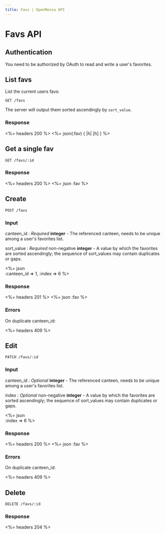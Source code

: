 ```yaml
---
title: Favs | OpenMensa API
---
```


# Favs API

## Authentication

You need to be authorized by OAuth to read and write a user's favorites.

## List favs

List the current users favs:

	GET /favs

The server will output them sorted ascendingly by `sort_value`.

### Response

<%= headers 200 %>
<%= json(:fav) { |h| [h] } %>

## Get a single fav

	GET /favs/:id

### Response

<%= headers 200 %>
<%= json :fav %>

## Create

	POST /favs

### Input

canteen_id
: _Required_ **integer** - The referenced canteen, needs to be unique among a user's favorites list.

sort_value
: _Required_ non-negative **integer** - A value by which the favorites are sorted ascendingly; the sequence of sort_values may contain duplicates or gaps.

<%= json \
  :canteen_id => 1,
  :index => 6
%>

### Response

<%= headers 201 %>
<%= json :fav %>

### Errors

On duplicate canteen_id:

<%= headers 409 %>

## Edit

	PATCH /favs/:id

### Input

canteen_id
: _Optional_ **integer** - The referenced canteen, needs to be unique among a user's favorites list.

index
: _Optional_ non-negative **integer** - A value by which the favorites are sorted ascendingly; the sequence of sort_values may contain duplicates or gaps.

<%= json \
  :index => 6
%>

### Response

<%= headers 200 %>
<%= json :fav %>

### Errors

On duplicate canteen_id:

<%= headers 409 %>

## Delete

	DELETE /favs/:id

### Response

<%= headers 204 %>
